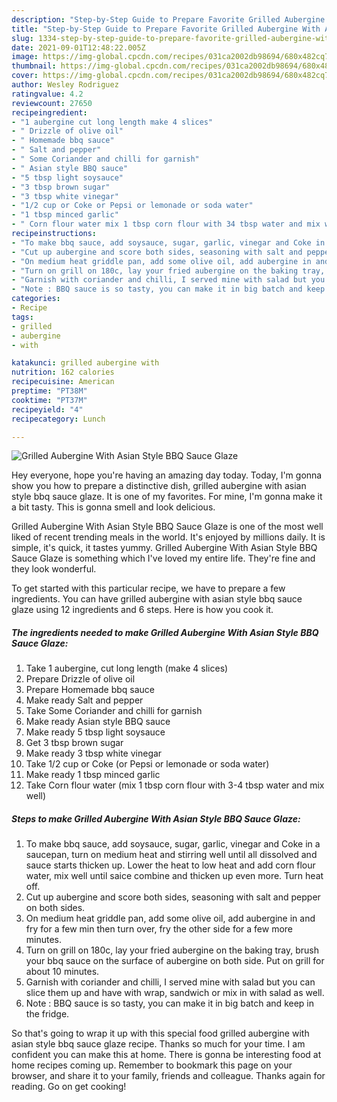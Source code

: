 ```yaml
---
description: "Step-by-Step Guide to Prepare Favorite Grilled Aubergine With Asian Style BBQ Sauce Glaze"
title: "Step-by-Step Guide to Prepare Favorite Grilled Aubergine With Asian Style BBQ Sauce Glaze"
slug: 1334-step-by-step-guide-to-prepare-favorite-grilled-aubergine-with-asian-style-bbq-sauce-glaze
date: 2021-09-01T12:48:22.005Z
image: https://img-global.cpcdn.com/recipes/031ca2002db98694/680x482cq70/grilled-aubergine-with-asian-style-bbq-sauce-glaze-recipe-main-photo.jpg
thumbnail: https://img-global.cpcdn.com/recipes/031ca2002db98694/680x482cq70/grilled-aubergine-with-asian-style-bbq-sauce-glaze-recipe-main-photo.jpg
cover: https://img-global.cpcdn.com/recipes/031ca2002db98694/680x482cq70/grilled-aubergine-with-asian-style-bbq-sauce-glaze-recipe-main-photo.jpg
author: Wesley Rodriguez
ratingvalue: 4.2
reviewcount: 27650
recipeingredient:
- "1 aubergine cut long length make 4 slices"
- " Drizzle of olive oil"
- " Homemade bbq sauce"
- " Salt and pepper"
- " Some Coriander and chilli for garnish"
- " Asian style BBQ sauce"
- "5 tbsp light soysauce"
- "3 tbsp brown sugar"
- "3 tbsp white vinegar"
- "1/2 cup or Coke or Pepsi or lemonade or soda water"
- "1 tbsp minced garlic"
- " Corn flour water mix 1 tbsp corn flour with 34 tbsp water and mix well"
recipeinstructions:
- "To make bbq sauce, add soysauce, sugar, garlic, vinegar and Coke in a saucepan, turn on medium heat and stirring well until all dissolved and sauce starts thicken up. Lower the heat to low heat and add corn flour water, mix well until saice combine and thicken up even more. Turn heat off."
- "Cut up aubergine and score both sides, seasoning with salt and pepper on both sides."
- "On medium heat griddle pan, add some olive oil, add aubergine in and fry for a few min then turn over, fry the other side for a few more minutes."
- "Turn on grill on 180c, lay your fried aubergine on the baking tray, brush your bbq sauce on the surface of aubergine on both side. Put on grill for about 10 minutes."
- "Garnish with coriander and chilli, I served mine with salad but you can slice them up and have with wrap, sandwich or mix in with salad as well."
- "Note : BBQ sauce is so tasty, you can make it in big batch and keep in the fridge."
categories:
- Recipe
tags:
- grilled
- aubergine
- with

katakunci: grilled aubergine with 
nutrition: 162 calories
recipecuisine: American
preptime: "PT38M"
cooktime: "PT37M"
recipeyield: "4"
recipecategory: Lunch

---
```



![Grilled Aubergine With Asian Style BBQ Sauce Glaze](https://img-global.cpcdn.com/recipes/031ca2002db98694/680x482cq70/grilled-aubergine-with-asian-style-bbq-sauce-glaze-recipe-main-photo.jpg)

Hey everyone, hope you're having an amazing day today. Today, I'm gonna show you how to prepare a distinctive dish, grilled aubergine with asian style bbq sauce glaze. It is one of my favorites. For mine, I'm gonna make it a bit tasty. This is gonna smell and look delicious.



Grilled Aubergine With Asian Style BBQ Sauce Glaze is one of the most well liked of recent trending meals in the world. It's enjoyed by millions daily. It is simple, it's quick, it tastes yummy. Grilled Aubergine With Asian Style BBQ Sauce Glaze is something which I've loved my entire life. They're fine and they look wonderful.


To get started with this particular recipe, we have to prepare a few ingredients. You can have grilled aubergine with asian style bbq sauce glaze using 12 ingredients and 6 steps. Here is how you cook it.

<!--inarticleads1-->

##### The ingredients needed to make Grilled Aubergine With Asian Style BBQ Sauce Glaze:

1. Take 1 aubergine, cut long length (make 4 slices)
1. Prepare  Drizzle of olive oil
1. Prepare  Homemade bbq sauce
1. Make ready  Salt and pepper
1. Take  Some Coriander and chilli for garnish
1. Make ready  Asian style BBQ sauce
1. Make ready 5 tbsp light soysauce
1. Get 3 tbsp brown sugar
1. Make ready 3 tbsp white vinegar
1. Take 1/2 cup or Coke (or Pepsi or lemonade or soda water)
1. Make ready 1 tbsp minced garlic
1. Take  Corn flour water (mix 1 tbsp corn flour with 3-4 tbsp water and mix well)




<!--inarticleads2-->

##### Steps to make Grilled Aubergine With Asian Style BBQ Sauce Glaze:

1. To make bbq sauce, add soysauce, sugar, garlic, vinegar and Coke in a saucepan, turn on medium heat and stirring well until all dissolved and sauce starts thicken up. Lower the heat to low heat and add corn flour water, mix well until saice combine and thicken up even more. Turn heat off.
1. Cut up aubergine and score both sides, seasoning with salt and pepper on both sides.
1. On medium heat griddle pan, add some olive oil, add aubergine in and fry for a few min then turn over, fry the other side for a few more minutes.
1. Turn on grill on 180c, lay your fried aubergine on the baking tray, brush your bbq sauce on the surface of aubergine on both side. Put on grill for about 10 minutes.
1. Garnish with coriander and chilli, I served mine with salad but you can slice them up and have with wrap, sandwich or mix in with salad as well.
1. Note : BBQ sauce is so tasty, you can make it in big batch and keep in the fridge.




So that's going to wrap it up with this special food grilled aubergine with asian style bbq sauce glaze recipe. Thanks so much for your time. I am confident you can make this at home. There is gonna be interesting food at home recipes coming up. Remember to bookmark this page on your browser, and share it to your family, friends and colleague. Thanks again for reading. Go on get cooking!
